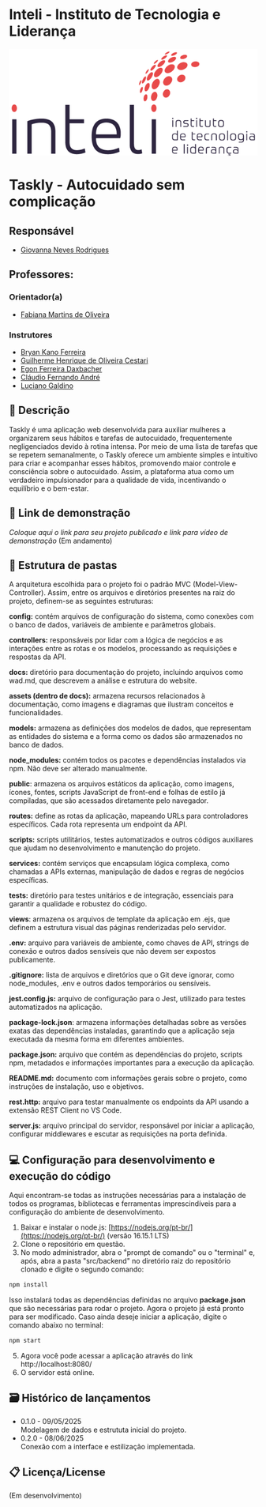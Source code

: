 # Inteli - Instituto de Tecnologia e Liderança

<p align="center">
<a href= "https://www.inteli.edu.br/"><img src="./docs/assets/inteli.png" alt="Inteli - Instituto de Tecnologia e Liderança" border="0"></a>
</p>

# Taskly - Autocuidado sem complicação

## Responsável

- <a href="https://www.linkedin.com/in/giovanna-neves-rodrigues-6927262b8/">Giovanna Neves Rodrigues</a>

## Professores:

### Orientador(a)

- <a href="https://www.linkedin.com/in/fabiana-martins-de-oliveira-8993b0b2/">Fabiana Martins de Oliveira
  </a>

### Instrutores

- <a href="https://www.linkedin.com/in/bryan-kano/">Bryan Kano Ferreira</a>
- <a href="https://www.linkedin.com/in/gui-cestari/">Guilherme Henrique de Oliveira Cestari</a>
- <a href="https://www.linkedin.com/in/egondaxbacher/">Egon Ferreira Daxbacher</a>
- <a href="https://www.linkedin.com/in/profclaudioandre/">Cláudio Fernando André</a>
- <a href="https://www.linkedin.com/in/luciano-galdino-26191b36/">Luciano Galdino</a>

## 📝 Descrição

Taskly é uma aplicação web desenvolvida para auxiliar mulheres a organizarem seus hábitos e tarefas de autocuidado, frequentemente negligenciados devido à rotina intensa. Por meio de uma lista de tarefas que se repetem semanalmente, o Taskly oferece um ambiente simples e intuitivo para criar e acompanhar esses hábitos, promovendo maior controle e consciência sobre o autocuidado. Assim, a plataforma atua como um verdadeiro impulsionador para a qualidade de vida, incentivando o equilíbrio e o bem-estar.

## 📝 Link de demonstração

_Coloque aqui o link para seu projeto publicado e link para vídeo de demonstração_ (Em andamento)

## 📁 Estrutura de pastas

A arquitetura escolhida para o projeto foi o padrão MVC (Model-View-Controller). Assim, entre os arquivos e diretórios presentes na raiz do projeto, definem-se as seguintes estruturas:

**config:** contém arquivos de configuração do sistema, como conexões com o banco de dados, variáveis de ambiente e parâmetros globais.

**controllers:** responsáveis por lidar com a lógica de negócios e as interações entre as rotas e os modelos, processando as requisições e respostas da API.

**docs:** diretório para documentação do projeto, incluindo arquivos como wad.md, que descrevem a análise e estrutura do website.

**assets (dentro de docs):** armazena recursos relacionados à documentação, como imagens e diagramas que ilustram conceitos e funcionalidades.

**models:** armazena as definições dos modelos de dados, que representam as entidades do sistema e a forma como os dados são armazenados no banco de dados.

**node_modules:** contém todos os pacotes e dependências instalados via npm. Não deve ser alterado manualmente.

**public**: armazena os arquivos estáticos da aplicação, como imagens, ícones, fontes, scripts JavaScript de front-end e folhas de estilo já compiladas, que são acessados diretamente pelo navegador.

**routes:** define as rotas da aplicação, mapeando URLs para controladores específicos. Cada rota representa um endpoint da API.

**scripts:** scripts utilitários, testes automatizados e outros códigos auxiliares que ajudam no desenvolvimento e manutenção do projeto.

**services:** contém serviços que encapsulam lógica complexa, como chamadas a APIs externas, manipulação de dados e regras de negócios específicas.

**tests:** diretório para testes unitários e de integração, essenciais para garantir a qualidade e robustez do código.

**views**: armazena os arquivos de template da aplicação em .ejs, que definem a estrutura visual das páginas renderizadas pelo servidor.

**.env:** arquivo para variáveis de ambiente, como chaves de API, strings de conexão e outros dados sensíveis que não devem ser expostos publicamente.

**.gitignore:** lista de arquivos e diretórios que o Git deve ignorar, como node_modules, .env e outros dados temporários ou sensíveis.

**jest.config.js:** arquivo de configuração para o Jest, utilizado para testes automatizados na aplicação.

**package-lock.json**: armazena informações detalhadas sobre as versões exatas das dependências instaladas, garantindo que a aplicação seja executada da mesma forma em diferentes ambientes.

**package.json:** arquivo que contém as dependências do projeto, scripts npm, metadados e informações importantes para a execução da aplicação.

**README.md:** documento com informações gerais sobre o projeto, como instruções de instalação, uso e objetivos.

**rest.http:** arquivo para testar manualmente os endpoints da API usando a extensão REST Client no VS Code.

**server.js:** arquivo principal do servidor, responsável por iniciar a aplicação, configurar middlewares e escutar as requisições na porta definida.

## 💻 Configuração para desenvolvimento e execução do código

Aqui encontram-se todas as instruções necessárias para a instalação de todos os programas, bibliotecas e ferramentas imprescindíveis para a configuração do ambiente de desenvolvimento.

1. Baixar e instalar o node.js: [https://nodejs.org/pt-br/](https://nodejs.org/pt-br/) (versão 16.15.1 LTS)
2. Clone o repositório em questão.
3. No modo administrador, abra o "prompt de comando" ou o "terminal" e, após, abra a pasta "src/backend" no diretório raiz do repositório clonado e digite o segundo comando:

```sh
npm install
```

Isso instalará todas as dependências definidas no arquivo <b>package.json</b> que são necessárias para rodar o projeto. Agora o projeto já está pronto para ser modificado. Caso ainda deseje iniciar a aplicação, digite o comando abaixo no terminal:

```sh
npm start
```

5. Agora você pode acessar a aplicação através do link http://localhost:8080/
6. O servidor está online.

## 🗃 Histórico de lançamentos

- 0.1.0 - 09/05/2025 <br>
  Modelagem de dados e estrututa inicial do projeto.
- 0.2.0 - 08/06/2025 <br>
  Conexão com a interface e estilização implementada.

## 📋 Licença/License

(Em desenvolvimento)
